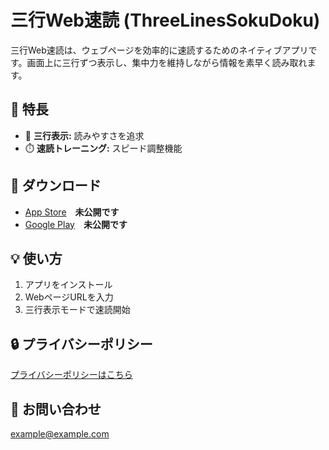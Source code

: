 # 三行Web速読 (ThreeLinesSokuDoku)

三行Web速読は、ウェブページを効率的に速読するためのネイティブアプリです。画面上に三行ずつ表示し、集中力を維持しながら情報を素早く読み取れます。

## 📝 特長
- 📖 **三行表示:** 読みやすさを追求
- ⏱️ **速読トレーニング:** スピード調整機能

## 📲 ダウンロード
- [App Store](https://example.com)　**未公開です**
- [Google Play](https://example.com)　**未公開です**

## 💡 使い方
1. アプリをインストール
2. WebページURLを入力
3. 三行表示モードで速読開始

## 🔒 プライバシーポリシー
[プライバシーポリシーはこちら](https://example.com/privacy)

## 📧 お問い合わせ
example@example.com
